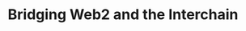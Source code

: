 ---
layout: home
title: Bridging Web2 and the Interchain
head:
  - - meta
    - name: description
      content: Connect your WooCommerce or PrestaShop website to a wide range of CosmosSDK based blockchains

hero:
  name: CosmosPay
  text: Bridging Web2 and the Interchain
  tagline: WooCommerce & PrestaShop payment plugin

  image:
    src: /logo/ID-logo.svg

  actions:
    - theme: brand
      text: Introduction to CosmosPay
      link: /pages/introduction

features:
  - title: 🏃‍♂️ Get started
    link: /pages/get-started/get-started/
    details: Learn how to seamlessly integrate Cosmos Pay Plugin with your WordPress or PrestaShop website.
  - title: 📋 The basics
    link: /pages/basics/basics/
    details: Discover the core functionality of our payment plugin.
  - title: 🤝 Join CosmosPay
    link: /pages/listing/join/
    details: Interested in listing your cryptocurrency on CosmosPay? Find out more!
---